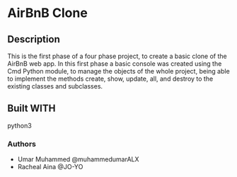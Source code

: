 # AirBnB Clone

## Description
This is the first phase of a four phase project, to create a basic clone of the AirBnB web app. In this first phase a basic console was created using the Cmd Python module, to manage the objects of the whole project, being able to implement the methods create, show, update, all, and destroy to the existing classes and subclasses.

## Built WITH
python3


### Authors

-  Umar Muhammed @muhammedumarALX
-  Racheal Aina @JO-YO
